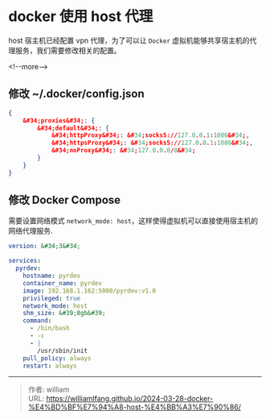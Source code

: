 # docker 使用 host 代理



host 宿主机已经配置 vpn 代理，为了可以让 `Docker` 虚拟机能够共享宿主机的代理服务，我们需要修改相关的配置。

&lt;!--more--&gt;


## 修改 ~/.docker/config.json

```json
{
    &#34;proxies&#34;: {
        &#34;default&#34;: {
            &#34;httpProxy&#34;: &#34;socks5://127.0.0.1:1086&#34;,
            &#34;httpsProxy&#34;: &#34;socks5://127.0.0.1:1086&#34;,
            &#34;noProxy&#34;: &#34;127.0.0.0/8&#34;
        }
    }
}
```

## 修改 Docker Compose

需要设置网络模式 `network_mode: host`，这样使得虚拟机可以直接使用宿主机的网络代理服务.

```yaml
version: &#34;3&#34;

services:
  pyrdev:
    hostname: pyrdev
    container_name: pyrdev
    image: 192.168.1.162:5000/pyrdev:v1.0
    privileged: true
    network_mode: host
    shm_size: &#39;8gb&#39;
    command:
      - /bin/bash
      - -c
      - |
        /usr/sbin/init
    pull_policy: always
    restart: always
```



---

> 作者: william  
> URL: https://williamlfang.github.io/2024-03-28-docker-%E4%BD%BF%E7%94%A8-host-%E4%BB%A3%E7%90%86/  

